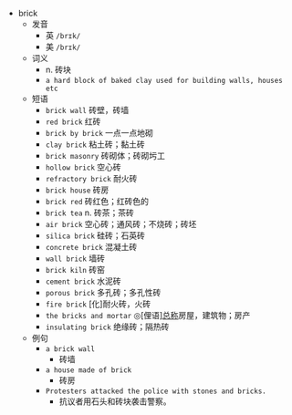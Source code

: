 - brick
  - 发音
    - 英 `/brɪk/`
    - 美 `/brɪk/`
  - 词义
    - n. 砖块
    - `a hard block of baked clay used for building walls, houses etc`
  - 短语
    - `brick wall` 砖壁，砖墙 
    - `red brick` 红砖 
    - `brick by brick` 一点一点地砌 
    - `clay brick` 粘土砖；黏土砖 
    - `brick masonry` 砖砌体；砖砌圬工 
    - `hollow brick` 空心砖 
    - `refractory brick` 耐火砖 
    - `brick house` 砖房 
    - `brick red` 砖红色；红砖色的 
    - `brick tea` n. 砖茶；茶砖 
    - `air brick` 空心砖；通风砖；不烧砖；砖坯 
    - `silica brick` 硅砖；石英砖 
    - `concrete brick` 混凝土砖 
    - `wall brick` 墙砖 
    - `brick kiln` 砖窑 
    - `cement brick` 水泥砖 
    - `porous brick` 多孔砖；多孔性砖 
    - `fire brick` [化]耐火砖，火砖 
    - `the bricks and mortar` ◎[俚语][总称](作为有投资价值的物质实体的)房屋，建筑物；房产 
    - `insulating brick` 绝缘砖；隔热砖 
  - 例句
    - `a brick wall`
      - 砖墙
    - `a house made of brick`
      - 砖房
    - `Protesters attacked the police with stones and bricks.`
      - 抗议者用石头和砖块袭击警察。

